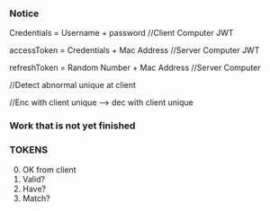 ### Notice

Credentials = Username + password //Client Computer JWT

accessToken = Credentials + Mac Address //Server Computer JWT

refreshToken = Random Number + Mac Address //Server Computer

//Detect abnormal unique at client

//Enc with client unique --> dec with client unique

### Work that is not yet finished

### TOKENS

0. OK from client
1. Valid?
2. Have?
3. Match?
